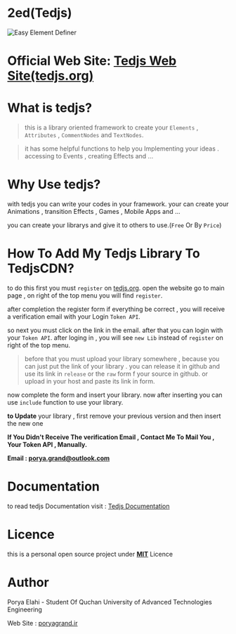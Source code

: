 # 2ed(Tedjs)

![Easy Element Definer](https://tedjs.org/images/header.png)


# Official Web Site: [Tedjs Web Site(tedjs.org)](https://tedjs.org)
# What is tedjs?
> this is a library oriented framework to create your `Elements` , `Attributes` , `CommentNodes` and `TextNodes`.

> it has some helpful functions to help you Implementing your ideas . accessing to Events , creating Effects and ...

# Why Use tedjs?
with tedjs you can write your codes in your framework.
your can create your Animations , transition Effects , Games , Mobile Apps and ...

you can create your librarys and give it to others to use.(`Free` Or By `Price`)

# How To Add My Tedjs Library To TedjsCDN?
to do this first you must `register`  on [tedjs.org](https://tedjs.org). open the website go to main page , on right of the top menu you will find `register`.

after completion the register form if everything be correct , you will receive a verification email with your Login `Token API`.

so next you must click on the link in the email. after that you can login with your `Token API`. after loging in , you will see `new Lib` instead of `register` on right of the top menu.

> before that you must upload your library somewhere , because you can just put the link of your library . you can release it in github and use its link in `release` or the `raw` form f your source in github. or upload in your host and paste its link in form.

now complete the form and insert your library. now after inserting you can use `include` function to use your library.

**to Update** your library , first remove your previous version and then insert the new one

**If You Didn't Receive The verification Email , Contact Me To Mail You , Your Token API , Manually.**

**Email : porya.grand@outlook.com**

# Documentation
to read tedjs Documentation visit : [Tedjs Documentation](https://tedjs.org/pages/document.html)

# Licence
this is a personal open source project under [**MIT**](https://github.com/poryagrand/tedjs/blob/master/LICENSE) Licence

# Author
Porya Elahi - Student Of Quchan University of Advanced Technologies Engineering

Web Site : [poryagrand.ir](http://poryagrand.ir)
